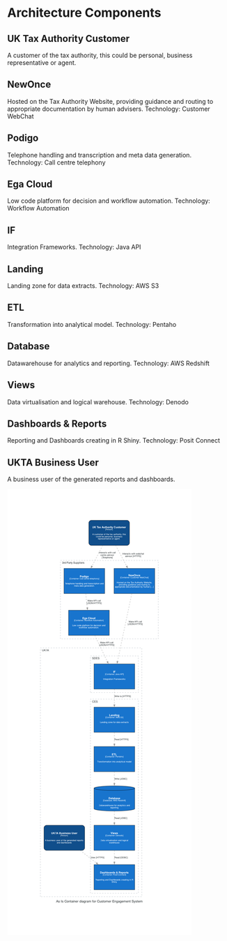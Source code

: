 # Architecture Components

## UK Tax Authority Customer
A customer of the tax authority, this could be personal, business representative or agent.

## NewOnce
Hosted on the Tax Authority Website, providing guidance and routing to appropriate documentation by human advisers. Technology: Customer WebChat

## Podigo
Telephone handling and transcription and meta data generation. Technology: Call centre telephony

## Ega Cloud
Low code platform for decision and workflow automation. Technology: Workflow Automation

## IF
Integration Frameworks. Technology: Java API

## Landing
Landing zone for data extracts. Technology: AWS S3

## ETL
Transformation into analytical model. Technology: Pentaho

## Database
Datawarehouse for analytics and reporting. Technology: AWS Redshift

## Views
Data virtualisation and logical warehouse. Technology: Denodo

## Dashboards & Reports
Reporting and Dashboards creating in R Shiny. Technology: Posit Connect

## UKTA Business User
A business user of the generated reports and dashboards.

![As Is Container diagram for Customer Engagement System](as_is_CES_architecture.png)
